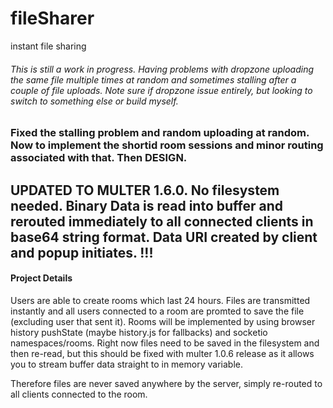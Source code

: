 fileSharer
==========

instant file sharing

###### This is still a work in progress. Having problems with dropzone uploading the same file multiple times at random and sometimes stalling after a couple of file uploads. Note sure if dropzone issue entirely, but looking to switch to something else or build myself.

### Fixed the stalling problem and random uploading at random. Now to implement the shortid room sessions and minor routing associated with that. Then DESIGN.

## UPDATED TO MULTER 1.6.0. No filesystem needed. Binary Data is read into buffer and rerouted immediately to all connected clients in base64 string format. Data URI created by client and popup initiates. !!!

#### Project Details
Users are able to create rooms which last 24 hours. Files are transmitted instantly and all users connected to a room are promted to save the file (excluding user that sent it). Rooms will be implemented by using browser history pushState (maybe history.js for fallbacks) and socketio namespaces/rooms. Right now files need to be saved in the filesystem and then re-read, but this should be fixed with multer 1.0.6 release as it allows you to stream buffer data straight to in memory variable.

Therefore files are never saved anywhere by the server, simply re-routed to all clients connected to the room.
